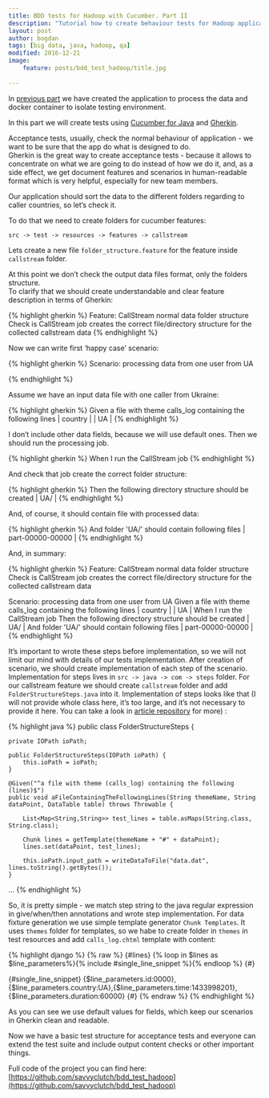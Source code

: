 ```yaml
---
title: BDD tests for Hadoop with Cucumber. Part II
description: "Tutorial how to create behaviour tests for Hadoop application with Cucumber. Part II: tests"
layout: post
author: bogdan
tags: [big data, java, hadoop, qa]
modified: 2016-12-21
image:
    feature: posts/bdd_test_hadoop/title.jpg
    
---
```


In [previous part](http://www.savvyclutch.com/BDD-tests-for-Hadoop-with-Cucumber-part-I/) we have created the application to process the data and docker container to isolate testing environment.
   
In this part we will create tests using [Cucumber for Java](https://cucumber.io/docs/reference/jvm) and [Gherkin](https://github.com/cucumber/cucumber/wiki/Gherkin).

Acceptance tests, usually, check the normal behaviour of application - we want to be sure that the app do what is designed to do.  
Gherkin is the great way to create acceptance tests - because it allows to concentrate on what we are going to do instead of how we do it, 
and, as a side effect, we get document features and scenarios in human-readable format which is very helpful, especially for new team members.

<!-- more -->

Our application should sort the data to the different folders regarding to caller countries, so let’s check it. 

To do that we need to create folders for cucumber features:

`src -> test -> resources -> features -> callstream`

Lets create a new file `folder_structure.feature` for the feature inside `callstream` folder.

At this point we don’t check the output data files format, only the folders structure.  
To clarify that we should create understandable and clear feature description in terms of Gherkin:

{% highlight gherkin %}
Feature: CallStream normal data folder structure
  Check is CallStream job creates the correct file/directory structure
  for the collected callstream data
{% endhighlight %}

Now we can write first ‘happy case’ scenario:

{% highlight gherkin %}
  Scenario: processing data from one user from UA
  
{% endhighlight %}

Assume we have an input data file with one caller from Ukraine:

{% highlight gherkin %}
    Given a file with theme calls_log containing the following lines
      | country |
      | UA      |
{% endhighlight %}

I don’t include other data fields, because we will use default ones. 
Then we should run the processing job. 

{% highlight gherkin %}
    When I run the CallStream job
{% endhighlight %}

And check that job create the correct folder structure:

{% highlight gherkin %}
    Then the following directory structure should be created
      | UA/ |
{% endhighlight %}

And, of course, it should contain file with processed data:

{% highlight gherkin %}
    And folder 'UA/' should contain following files
      | part-00000-00000 |
{% endhighlight %}

And, in summary:

{% highlight gherkin %}
Feature: CallStream normal data folder structure
  Check is CallStream job creates the correct file/directory structure
  for the collected callstream data
  
  Scenario: processing data from one user from UA
    Given a file with theme calls_log containing the following lines
      | country |
      | UA      |
    When I run the CallStream job
    Then the following directory structure should be created
      | UA/ |
    And folder 'UA/' should contain following files
      | part-00000-00000 |
{% endhighlight %}

It’s important to wrote these steps before implementation, so we will not limit our mind with details of our tests implementation. 
After creation of scenario, we should create implementation of each step of the scenario. 
Implementation for steps lives in `src -> java -> com -> steps` folder. 
For our callstream feature we should create `callstream` folder  and add `FolderStructureSteps.java` into it. 
Implementation of steps looks like that (I will not provide whole class here, it’s too large, and it’s not necessary to provide it here. 
You can take a look in [article repository](https://github.com/savvyclutch/bdd_test_hadoop) for more)  :

{% highlight java %}
public class FolderStructureSteps {

    private IOPath ioPath;

    public FolderStructureSteps(IOPath ioPath) {
        this.ioPath = ioPath;
    }

    @Given("^a file with theme (calls_log) containing the following (lines)$")
    public void aFileContainingTheFollowingLines(String themeName, String dataPoint, DataTable table) throws Throwable {

        List<Map<String,String>> test_lines = table.asMaps(String.class, String.class);

        Chunk lines = getTemplate(themeName + "#" + dataPoint);
        lines.set(dataPoint, test_lines);

        this.ioPath.input_path = writeDataToFile("data.dat", lines.toString().getBytes());
    }
...
{% endhighlight %}

So, it is pretty simple - we match step string to the java regular expression in give/when/then annotations and wrote step implementation. 
For data fixture generation we use simple template generator  `Chunk Templates`. 
It uses `themes` folder for templates, so we habe to create folder in `themes` in test resources and add `calls_log.chtml` template with content:

{% highlight django %}
{% raw %}
{#lines}
{% loop in $lines as $line_parameters%}{% include #single_line_snippet %}{% endloop %}
{#}

{#single_line_snippet}
{$line_parameters.id:0000},{$line_parameters.country:UA},{$line_parameters.time:1433998201},{$line_parameters.duration:60000}
{#}
{% endraw %}
{% endhighlight %}

As you can see we use default values for fields, which keep our scenarios in Gherkin clean and readable.  

Now we have a basic test structure for acceptance tests and everyone can extend the test suite and include output content checks or other important things. 
 
Full code of the project you can find here: [https://github.com/savvyclutch/bdd_test_hadoop](https://github.com/savvyclutch/bdd_test_hadoop)


